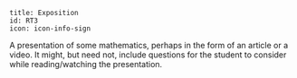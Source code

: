 ````
title: Exposition
id: RT3
icon: icon-info-sign

````

A presentation of some mathematics, perhaps in the form of an article or a video.  It might, but need not, include questions for the student to consider while reading/watching the presentation.


